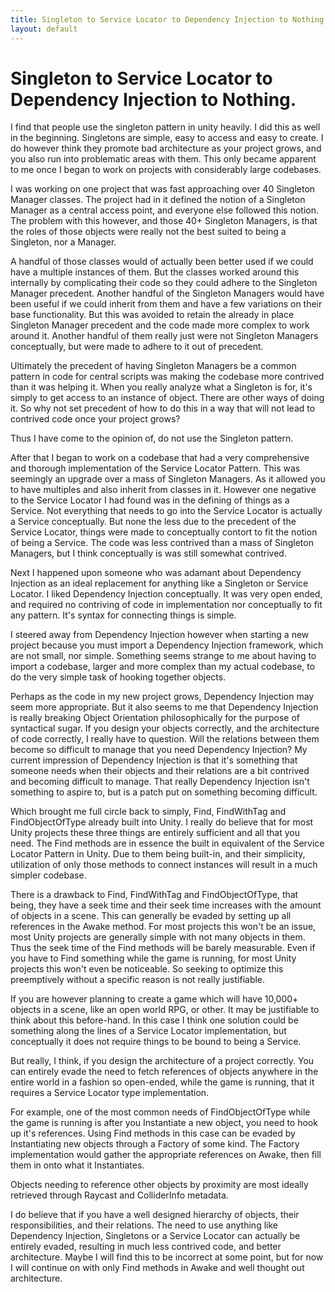 ```yaml
---
title: Singleton to Service Locator to Dependency Injection to Nothing.
layout: default
---
```


# Singleton to Service Locator to Dependency Injection to Nothing.

I find that people use the singleton pattern in unity heavily. I did this as well in the beginning. Singletons are simple, easy to access and easy to create. I do however think they promote bad architecture as your project grows, and you also run into problematic areas with them. This only became apparent to me once I began to work on projects with considerably large codebases.

I was working on one project that was fast approaching over 40 Singleton Manager classes. The project had in it defined the notion of a Singleton Manager as a central access point, and everyone else followed this notion. The problem with this however, and those 40+ Singleton Managers, is that the roles of those objects were really not the best suited to being a Singleton, nor a Manager.

A handful of those classes would of actually been better used if we could have a multiple instances of them. But the classes worked around this internally by complicating their code so they could adhere to the Singleton Manager precedent. Another handful of the Singleton Managers would have been useful if we could inherit from them and have a few variations on their base functionality. But this was avoided to retain the already in place Singleton Manager precedent and the code made more complex to work around it. Another handful of them really just were not Singleton Managers conceptually, but were made to adhere to it out of precedent.

Ultimately the precedent of having Singleton Managers be a common pattern in code for central scripts was making the codebase more contrived than it was helping it. When you really analyze what a Singleton is for, it's simply to get access to an instance of object. There are other ways of doing it. So why not set precedent of how to do this in a way that will not lead to contrived code once your project grows?

Thus I have come to the opinion of, do not use the Singleton pattern.

After that I began to work on a codebase that had a very comprehensive and thorough implementation of the Service Locator Pattern. This was seemingly an upgrade over a mass of Singleton Managers. As it allowed you to have multiples and also inherit from classes in it. However one negative to the Service Locator I had found was in the defining of things as a Service. Not everything that needs to go into the Service Locator is actually a Service conceptually. But none the less due to the precedent of the Service Locator, things were made to conceptually contort to fit the notion of being a Service. The code was less contrived than a mass of Singleton Managers, but I think conceptually is was still somewhat contrived.

Next I happened upon someone who was adamant about Dependency Injection as an ideal replacement for anything like a Singleton or Service Locator. I liked Dependency Injection conceptually. It was very open ended, and required no contriving of code in implementation nor conceptually to fit any pattern. It's syntax for connecting things is simple.

I steered away from Dependency Injection however when starting a new project because you must import a Dependency Injection framework, which are not small, nor simple. Something seems strange to me about having to import a codebase, larger and more complex than my actual codebase, to do the very simple task of hooking together objects.

Perhaps as the code in my new project grows, Dependency Injection may seem more appropriate. But it also seems to me that Dependency Injection is really breaking Object Orientation philosophically for the purpose of syntactical sugar. If you design your objects correctly, and the architecture of code correctly, I really have to question. Will the relations between them become so difficult to manage that you need Dependency Injection? My current impression of Dependency Injection is that it's something that someone needs when their objects and their relations are a bit contrived and becoming difficult to manage. That really Dependency Injection isn't something to aspire to, but is a patch put on something becoming difficult.

Which brought me full circle back to simply, Find, FindWithTag and FindObjectOfType already built into Unity. I really do believe that for most Unity projects these three things are entirely sufficient and all that you need. The Find methods are in essence the built in equivalent of the Service Locator Pattern in Unity. Due to them being built-in, and their simplicity, utilization of only those methods to connect instances will result in a much simpler codebase.

There is a drawback to Find, FindWithTag and FindObjectOfType, that being, they have a seek time and their seek time increases with the amount of objects in a scene. This can generally be evaded by setting up all references in the Awake method. For most projects this won't be an issue, most Unity projects are generally simple with not many objects in them. Thus the seek time of the Find methods will be barely measurable. Even if you have to Find something while the game is running, for most Unity projects this won't even be noticeable. So seeking to optimize this preemptively without a specific reason is not really justifiable.

If you are however planning to create a game which will have 10,000+ objects in a scene, like an open world RPG, or other. It may be justifiable to think about this before-hand. In this case I think one solution could be something along the lines of a Service Locator implementation, but conceptually it does not require things to be bound to being a Service.

But really, I think, if you design the architecture of a project correctly. You can entirely evade the need to fetch references of objects anywhere in the entire world in a fashion so open-ended, while the game is running, that it requires a Service Locator type implementation.

For example, one of the most common needs of FindObjectOfType while the game is running is after you Instantiate a new object, you need to hook up it's references. Using Find methods in this case can be evaded by Instantiating new objects through a Factory of some kind. The Factory implementation would gather the appropriate references on Awake, then fill them in onto what it Instantiates.

Objects needing to reference other objects by proximity are most ideally retrieved through Raycast and ColliderInfo metadata.

I do believe that if you have a well designed hierarchy of objects, their responsibilities, and their relations. The need to use anything like Dependency Injection, Singletons or a Service Locator can actually be entirely evaded, resulting in much less contrived code, and better architecture. Maybe I will find this to be incorrect at some point, but for now I will continue on with only Find methods in Awake and well thought out architecture.
